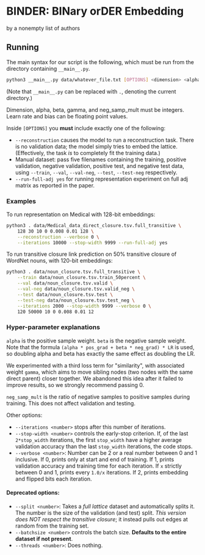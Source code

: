 # BINDER: BINary orDER Embedding
by a nonempty list of authors

## Running

The main syntax for our script is the following, which must be run from the directory containing `__main__.py`.
```bash
python3 __main__.py data/whatever_file.txt [OPTIONS] <dimension> <alpha> <beta> <gamma> <learn_rate> <learn_bias> <neg_samp_mult>
```
(Note that `__main__.py` can be replaced with `.`, denoting the current directory.)

Dimension, alpha, beta, gamma, and neg\_samp\_mult must be integers. Learn rate and bias can be floating point values.

Inside `[OPTIONS]` you **must** include exactly one of the following:
- `--reconstruction` causes the model to run a reconstruction task. There is no validation data; the model simply tries to embed the lattice. (Effectively, the task _is_ to completely fit the training data.)
- Manual dataset: pass five filenames containing the training, positive validation, negative validation, positive test, and negative test data, using `--train`, `--val`, `--val-neg`, `--test`, `--test-neg` respectively.
- `--run-full-adj yes` for running representation experiment on full adj matrix as reported in the paper.

### Examples

To run representation on Medical with 128-bit embeddings:
```bash
python3 . data/Medical_data_direct_closure.tsv.full_transitive \
	128 30 10 0 0.008 0.01 128 \
	--reconstruction --verbose 0 \
	--iterations 10000 --stop-width 9999 --run-full-adj yes
```

To run transitive closure link prediction on 50% transitive closure of WordNet nouns, with 120-bit embeddings:
```bash
python3 . data/noun_closure.tsv.full_transitive \
	--train data/noun_closure.tsv.train_50percent \
	--val data/noun_closure.tsv.valid \
	--val-neg data/noun_closure.tsv.valid_neg \
	--test data/noun_closure.tsv.test \
	--test-neg data/noun_closure.tsv.test_neg \
	--iterations 2000 --stop-width 9999 --verbose 0 \
	120 50000 10 0 0.008 0.01 12
```

### Hyper-parameter explanations
`alpha` is the positive sample weight. `beta` is the negative sample weight. Note that the formula `(alpha * pos_grad + beta * neg_grad) * LR` is used, so doubling alpha and beta has exactly the same effect as doubling the LR.

We experimented with a third loss term for "similarity", with associated weight `gamma`, which aims to move sibling nodes (two nodes with the same direct parent) closer together. We abandoned this idea after it failed to improve results, so we strongly recommend passing 0.

`neg_samp_mult` is the ratio of negative samples to positive samples during training. This does not affect validation and testing.

Other options:
- `--iterations <number>` stops after this number of iterations.
- `--stop-width <number>` controls the early-stop criterion. If, of the last `2*stop_width` iterations, the first `stop_width` have a higher average validation accuracy than the last `stop_width` iterations, the code stops.
- `--verbose <number>`: Number can be 2 or a real number between 0 and 1 inclusive. If 0, prints only at start and end of training. If 1, prints validation accuracy and training time for each iteration. If `x` strictly between 0 and 1, prints every `1.0/x` iterations. If 2, prints embedding and flipped bits each iteration.

#### Deprecated options:
- `--split <number>`: Takes a _full lattice_ dataset and automatically splits it. The number is the size of the validation (and test) split. _This version does NOT respect the transitive closure_; it instead pulls out edges at random from the training set.
- `--batchsize <number>` controls the batch size. **Defaults to the entire dataset if not present**.
- `--threads <number>`: Does nothing.

